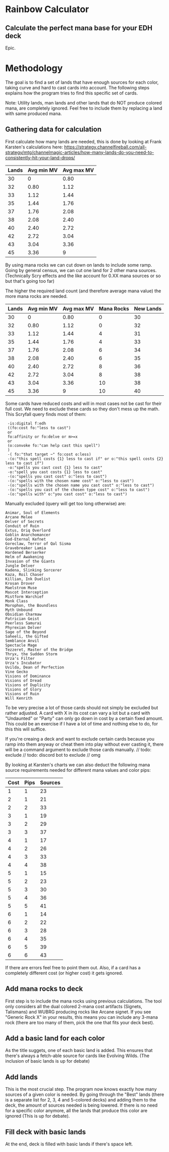 # Rainbow Calculator
## Calculate the perfect mana base for your EDH deck

Epic.

# Methodology 

The goal is to find a set of lands that have enough sources for each color, taking curve and hard to cast cards into account. The following steps explains how the program tries to find this specific set of cards.

Note: Utility lands, man lands and other lands that do NOT produce colored mana, are completely ignored. Feel free to include them by replacing a land with same produced mana.

## Gathering data for calculation

First calculate how many lands are needed, this is done by looking at Frank Karsten's calculations here: 
https://strategy.channelfireball.com/all-strategy/mtg/channelmagic-articles/how-many-lands-do-you-need-to-consistently-hit-your-land-drops/

Lands | Avg min MV | Avg max MV 
--- | --- | --- |
30 | 0 | 0.80 
32 | 0.80 | 1.12 
33 | 1.12 | 1.44 	
35 | 1.44 | 1.76 	
37 | 1.76 | 2.08 	
38 | 2.08 | 2.40 	
40 | 2.40 | 2.72
42 | 2.72 | 3.04 	
43 | 3.04 | 3.36 	
45 | 3.36 | 9

By using mana rocks we can cut down on lands to include some ramp. Going by general census, we can cut one land for 2 other mana sources. (Technically Scry effects and the like account for 0.XX mana sources or so but that's going too far)

The higher the required land count (and therefore average mana value) the more mana rocks are needed.

Lands | Avg min MV | Avg max MV | Mana Rocks | New Lands
--- | --- | --- | --- | --- |
30 | 0 | 0.80 | 0 | 30
32 | 0.80 | 1.12  | 0 | 32
33 | 1.12 | 1.44  | 4 | 31
35 | 1.44 | 1.76  | 4 | 33
37 | 1.76 | 2.08  | 6 | 34	
38 | 2.08 | 2.40  | 6 | 35	
40 | 2.40 | 2.72 | 8 | 36
42 | 2.72 | 3.04  | 8 | 38	
43 | 3.04 | 3.36  | 10 | 38	
45 | 3.36 | 9 | 10 | 40

Some cards have reduced costs and will in most cases not be cast for their full cost. We need to exclude these cards so they don't mess up the math. This Scryfall query finds most of them:

```
 -is:digital f:edh 
 ((fo:cost fo:"less to cast")
 or 
 fo:affinity or fo:delve or m>=x
 or
 (o:convoke fo:"can help cast this spell") 
 )
 -( fo:"that target ~" fo:cost o:less) 
 -(o:"this spell costs {1} less to cast if" or o:"this spell costs {2} less to cast if") 
 -o:"spells you cast cost {1} less to cast" 
 -o:"spell you cast costs {1} less to cast" 
 -(o:"spells you cast cost" o:"less to cast") 
 -(o:"spells with the chosen name cost" o:"less to cast")
 -(o:"spells with the chosen name you cast cost" o:"less to cast")
 -(o:"spells you cast of the chosen type cost" o:"less to cast")
 -(o:"spells with" o:"you cast cost" o:"less to cast")
```
Manually excluded (query will get too long otherwise) are:

```
Animar, Soul of Elements
Arcane Melee
Delver of Secrets
Conduit of Ruin
Extus, Oriq Overlord
Goblin Anarchomancer
God-Eternal Kefnet
Goreclaw, Terror of Qal Sisma
Gravebreaker Lamia
Hardened Berserker
Helm of Awakening
Invasion of the Giants
Jungle Delver
Kadena, Slinking Sorcerer
Kaza, Roil Chaser
Killian, Ink Duelist
Krosan Drover
Maelstrom Muse
Mascot Interception
Mistform Warchief
Monk Class
Morophon, the Boundless
Myth Unbound
Obsidian Charmaw
Patrician Geist
Peerless Samurai
Phyrexian Delver
Sage of the Beyond
Saheeli, the Gifted
Semblance Anvil
Spectacle Mage
Tezzeret, Master of the Bridge
Thryx, the Sudden Storm
Urza's Filter
Urza's Incubator
Uvilda, Dean of Perfection
Vine Gecko
Visions of Dominance
Visions of Dread
Visions of Duplicity
Visions of Glory
Visions of Ruin
Will Kenrith
```

To be very precise a lot of those cards should not simply be excluded but rather adjusted. A card with X in its cost can vary a lot but a card with "Undaunted" or "Party" can only go down in cost by a certain fixed amount. This could be an exercise if I have a lot of time and nothing else to do, for this this will suffice.

If you're creaing a deck and want to exclude certain cards because you ramp into them anyway or cheat them into play without ever casting it, there will be a command argument to exclude those cards manually. 
// todo: exclude
// todo: discord bot to exclude // omg

By looking at Karsten's charts we can also deduct the following mana source requirements needed for different mana values and color pips:

Cost | Pips | Sources
--- | --- | --- |
1 | 1 | 23
2 | 1 | 21
2 | 2 | 33
3 | 1 | 19
3 | 2 | 29
3 | 3 | 37
4 | 1 | 17
4 | 2 | 26
4 | 3 | 33
4 | 4 | 38
5 | 1 | 15
5 | 2 | 23
5 | 3 | 30
5 | 4 | 36
5 | 5 | 41
6 | 1 | 14
6 | 2 | 22
6 | 3 | 28
6 | 4 | 35
6 | 5 | 39
6 | 6 | 43

If there are errors feel free to point them out.
Also, if a card has a completely different cost (or higher cost) it gets ignored.

## Add mana rocks to deck

First step is to include the mana rocks using previous calculations. The tool only considers all the dual colored 2-mana cost artifacts (Signets, Talismans) and WUBRG producing rocks like Arcane signet. If you see "Generic Rock X" in your results, this means you can include any 3-mana rock (there are too many of them, pick the one that fits your deck best).

## Add a basic land for each color

As the title suggets, one of each basic land is added. This ensures that there's always a fetch-able source for cards like Evolving Wilds. (The inclusion of basic lands is up for debate)

## Add lands

This is the most crucial step. The program now knows exactly how many sources of a given color is needed. By going through the "Best" lands (there is a separate list for 2, 3, 4 and 5-colored decks) and adding them to the deck, the amount of sources needed is being lowered. If there is no need for a specific color anymore, all the lands that produce this color are ignored (This is up for debate).

## Fill deck with basic lands

At the end, deck is filled with basic lands if there's space left.